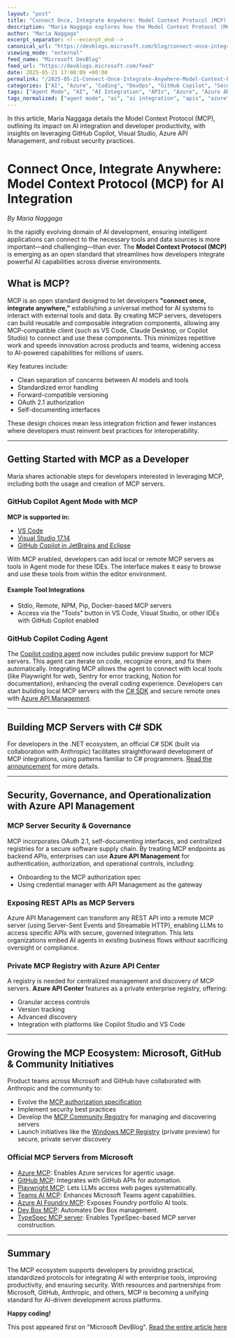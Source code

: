 ```yaml
---
layout: "post"
title: "Connect Once, Integrate Anywhere: Model Context Protocol (MCP) for AI Integration"
description: "Maria Naggaga explores how the Model Context Protocol (MCP), an open standard, enables seamless integration between AI applications and external tools or data sources. The post details MCP’s support in tools like GitHub Copilot, Visual Studio, and Azure, with a security and developer workflow focus."
author: "Maria Naggaga"
excerpt_separator: <!--excerpt_end-->
canonical_url: "https://devblogs.microsoft.com/blog/connect-once-integrate-anywhere-with-mcps"
viewing_mode: "external"
feed_name: "Microsoft DevBlog"
feed_url: "https://devblogs.microsoft.com/feed"
date: 2025-05-21 17:00:09 +00:00
permalink: "/2025-05-21-Connect-Once-Integrate-Anywhere-Model-Context-Protocol-MCP-for-AI-Integration.html"
categories: ["AI", "Azure", "Coding", "DevOps", "GitHub Copilot", "Security"]
tags: ["Agent Mode", "AI", "AI Integration", "APIs", "Azure", "Azure API Management", "C# SDK", "Coding", "Developer Productivity", "DevOps", "GitHub Copilot", "MCP", "News", "OAuth 2.1", "Registry", "Security", "VS", "VS Code"]
tags_normalized: ["agent mode", "ai", "ai integration", "apis", "azure", "azure api management", "csharp sdk", "coding", "developer productivity", "devops", "github copilot", "mcp", "news", "oauth 2dot1", "registry", "security", "vs", "vs code"]
---
```


In this article, Maria Naggaga details the Model Context Protocol (MCP), outlining its impact on AI integration and developer productivity, with insights on leveraging GitHub Copilot, Visual Studio, Azure API Management, and robust security practices.<!--excerpt_end-->

# Connect Once, Integrate Anywhere: Model Context Protocol (MCP) for AI Integration

*By Maria Naggaga*

In the rapidly evolving domain of AI development, ensuring intelligent applications can connect to the necessary tools and data sources is more important—and challenging—than ever. The **Model Context Protocol (MCP)** is emerging as an open standard that streamlines how developers integrate powerful AI capabilities across diverse environments.

## What is MCP?

MCP is an open standard designed to let developers **"connect once, integrate anywhere,"** establishing a universal method for AI systems to interact with external tools and data. By creating MCP servers, developers can build reusable and composable integration components, allowing any MCP-compatible client (such as VS Code, Claude Desktop, or Copilot Studio) to connect and use these components. This minimizes repetitive work and speeds innovation across products and teams, widening access to AI-powered capabilities for millions of users.

Key features include:

- Clean separation of concerns between AI models and tools
- Standardized error handling
- Forward-compatible versioning
- OAuth 2.1 authorization
- Self-documenting interfaces

These design choices mean less integration friction and fewer instances where developers must reinvent best practices for interoperability.

---

## Getting Started with MCP as a Developer

Maria shares actionable steps for developers interested in leveraging MCP, including both the usage and creation of MCP servers.

### GitHub Copilot Agent Mode with MCP

**MCP is supported in:**

- [VS Code](https://code.visualstudio.com/docs/copilot/chat/mcp-servers#_enable-mcp-support-in-vs-code)
- [Visual Studio 17.14](https://learn.microsoft.com/en-us/visualstudio/ide/mcp-servers?view=vs-2022)
- [GitHub Copilot in JetBrains and Eclipse](https://devblogs.microsoft.com/java/vibe-coding-with-github-copilot-agent-mode-and-mcp-support-in-jetbrains-and-eclipse/)

With MCP enabled, developers can add local or remote MCP servers as tools in Agent mode for these IDEs. The interface makes it easy to browse and use these tools from within the editor environment.

#### Example Tool Integrations

- Stdio, Remote, NPM, Pip, Docker-based MCP servers
- Access via the "Tools" button in VS Code, Visual Studio, or other IDEs with GitHub Copilot enabled

### GitHub Copilot Coding Agent

The [Copilot coding agent](https://docs.github.com/en/enterprise-cloud@latest/copilot/customizing-copilot/extending-copilot-coding-agent-with-mcp) now includes public preview support for MCP servers. This agent can iterate on code, recognize errors, and fix them automatically. Integrating MCP allows the agent to connect with local tools (like Playwright for web, Sentry for error tracking, Notion for documentation), enhancing the overall coding experience. Developers can start building local MCP servers with the [C# SDK](https://github.com/modelcontextprotocol/csharp-sdk) and secure remote ones with [Azure API Management](https://learn.microsoft.com/en-us/azure/api-management/api-management-key-concepts).

---

## Building MCP Servers with C# SDK

For developers in the .NET ecosystem, an official C# SDK (built via collaboration with Anthropic) facilitates straightforward development of MCP integrations, using patterns familiar to C# programmers. [Read the announcement](https://devblogs.microsoft.com/blog/microsoft-partners-with-anthropic-to-create-official-c-sdk-for-model-context-protocol) for more details.

---

## Security, Governance, and Operationalization with Azure API Management

### MCP Server Security & Governance

MCP incorporates OAuth 2.1, self-documenting interfaces, and centralized registries for a secure software supply chain. By treating MCP endpoints as backend APIs, enterprises can use **Azure API Management** for authentication, authorization, and operational controls, including:

- Onboarding to the MCP authorization spec
- Using credential manager with API Management as the gateway

### Exposing REST APIs as MCP Servers

Azure API Management can transform any REST API into a remote MCP server (using Server-Sent Events and Streamable HTTP), enabling LLMs to access specific APIs with secure, governed integration. This lets organizations embed AI agents in existing business flows without sacrificing oversight or compliance.

### Private MCP Registry with Azure API Center

A registry is needed for centralized management and discovery of MCP servers. **Azure API Center** features as a private enterprise registry, offering:

- Granular access controls
- Version tracking
- Advanced discovery
- Integration with platforms like Copilot Studio and VS Code

---

## Growing the MCP Ecosystem: Microsoft, GitHub & Community Initiatives

Product teams across Microsoft and GitHub have collaborated with Anthropic and the community to:

- Evolve the [MCP authorization specification](https://modelcontextprotocol.io/specification/draft/basic/authorization)
- Implement security best practices
- Develop the [MCP Community Registry](https://github.com/modelcontextprotocol/registry) for managing and discovering servers
- Launch initiatives like the [Windows MCP Registry](https://blogs.windows.com/windowsexperience/2025/05/19/securing-the-model-context-protocol-building-a-safer-agentic-future-on-windows/) (private preview) for secure, private server discovery

### Official MCP Servers from Microsoft

- [Azure MCP](https://devblogs.microsoft.com/azure-sdk/introducing-the-azure-mcp-server/): Enables Azure services for agentic usage.
- [GitHub MCP](https://github.blog/changelog/2025-04-04-github-mcp-server-public-preview/): Integrates with GitHub APIs for automation.
- [Playwright MCP](https://github.com/microsoft/playwright-mcp): Lets LLMs access web pages systematically.
- [Teams AI MCP](https://devblogs.microsoft.com/microsoft365dev/announcing-the-updated-teams-ai-library-and-mcp-support/): Enhances Microsoft Teams agent capabilities.
- [Azure AI Foundry MCP](https://github.com/azure-ai-foundry/mcp-foundry): Exposes Foundry portfolio AI tools.
- [Dev Box MCP](https://devblogs.microsoft.com/develop-from-the-cloud/supercharge-ai-development-with-new-ai-powered-features-in-microsoft-dev-box/#introducing-the-dev-box-mcp:-ai-native-control-for-your-development-environment): Automates Dev Box management.
- [TypeSpec MCP server](https://github.com/microsoft/typespec-mcp): Enables TypeSpec-based MCP server construction.

---

## Summary

The MCP ecosystem supports developers by providing practical, standardized protocols for integrating AI with enterprise tools, improving productivity, and ensuring security. With resources and partnerships from Microsoft, GitHub, Anthropic, and others, MCP is becoming a unifying standard for AI-driven development across platforms.

**Happy coding!**

This post appeared first on "Microsoft DevBlog". [Read the entire article here](https://devblogs.microsoft.com/blog/connect-once-integrate-anywhere-with-mcps)
